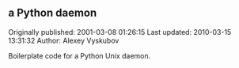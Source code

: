 ## a Python daemon 
Originally published: 2001-03-08 01:26:15 
Last updated: 2010-03-15 13:31:32 
Author: Alexey Vyskubov 
 
Boilerplate code for a Python Unix daemon.